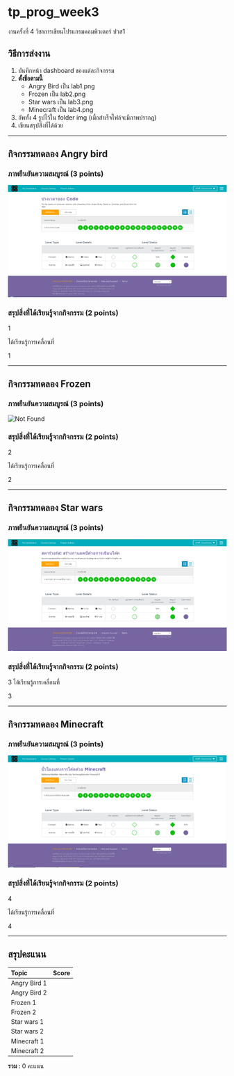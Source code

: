 # tp_prog_week3
งานครั้งที่ 4 วิชาการเขียนโปรแกรมคอมพิวเตอร์ ปวส1

## วิธีการส่งงาน

1.  บันทึกหน้า dashboard ของแต่ละกิจกรรม
2.  **ตั้งชื่อตามนี้**
    -  Angry Bird เป็น lab1.png
    -  Frozen เป็น lab2.png
    -  Star wars เป็น lab3.png
    -  Minecraft เป็น lab4.png
3.  อัพทั้ง 4 รูปไว้ใน folder img (เมื่อสำเร็จไฟล์จะมีภาพปรากฎ)
4.  เขียนสรุปสิ่งที่ได้ด้วย

------------------------------------------

## กิจกรรมทดลอง Angry bird

### ภาพยืนยันความสมบูรณ์ (3 points)

![Not Found](1.png)

### สรุปสิ่งที่ได้เรียนรู้จากกิจกรรม (2 points)

$$$$1

ได้เรียนรู้การเคลื่อนที่

1$$$$

-------------------------------------------

## กิจกรรมทดลอง Frozen

### ภาพยืนยันความสมบูรณ์ (3 points)

![Not Found](2.png)

### สรุปสิ่งที่ได้เรียนรู้จากกิจกรรม (2 points)

$$$$2

ได้เรียนรู้การเคลื่อนที่

2$$$$

------------------------------------------

## กิจกรรมทดลอง Star wars

### ภาพยืนยันความสมบูรณ์ (3 points)

![Not Found](3.png)

### สรุปสิ่งที่ได้เรียนรู้จากกิจกรรม (2 points)

$$$$3
ได้เรียนรู้การเคลื่อนที่


3$$$$

-------------------------------------------

## กิจกรรมทดลอง Minecraft

### ภาพยืนยันความสมบูรณ์ (3 points)

![Not Found](4.png)

### สรุปสิ่งที่ได้เรียนรู้จากกิจกรรม (2 points)

$$$$4

ได้เรียนรู้การเคลื่อนที่

4$$$$

-------------------------------------------

## สรุปคะแนน

| Topic          | Score           |
| :------------- | :-------------: |
| Angry Bird 1   |                 |
| Angry Bird 2   |                 |
| Frozen 1       |                 |
| Frozen 2       |                 |
| Star wars 1    |                 |
| Star wars 2    |                 |
| Minecraft 1    |                 |
| Minecraft 2    |                 |

**รวม :** 0 คะแนน
